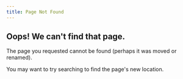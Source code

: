 ```yaml
---
title: Page Not Found
---
```


## Oops! We can't find that page.

The page you requested cannot be found (perhaps it was moved or renamed).

You may want to try searching to find the page's new location.

